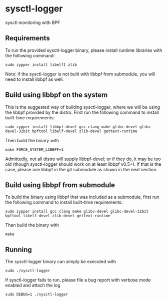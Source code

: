 # sysctl-logger

sysctl monitoring with BPF

## Requirements

To run the provided sysctl-logger binary, please install runtime libraries with the following command:

```
sudo zypper install libelf1 zlib
```

Note: if the sysctl-logger is not built with libbpf from submodule, you will need to install libbpf as well.

## Build using libbpf on the system

This is the suggested way of building sysctl-logger, where we will be using the libbpf provided by the distro. First run the following command to install built-time requirements:

```
sudo zypper install libbpf-devel gcc clang make glibc-devel glibc-devel-32bit bpftool libelf-devel zlib-devel gettext-runtime
```

Then build the binary with

```
make FORCE_SYSTEM_LIBBPF=1
```

Admittedly, not all distro will supply libbpf-devel; or if they do, it may be too old (though sysctl-logger should work on at least libbpf v0.5+). If that is the case, please use libbpf in the git submodule as shown in the next section.

## Build using libbpf from submodule

To build the binary using libbpf that was included as a submodule, first run the following command to install built-time requirements:

```
sudo zypper install gcc clang make glibc-devel glibc-devel-32bit bpftool libelf-devel zlib-devel gettext-runtime
```

Then build the binary with

```
make
```

## Running

The sysctl-logger binary can simply be executed with

```
sudo ./sysctl-logger
```

If sysctl-logger fails to run, please file a bug report with verbose mode enabled and attach the log

```
sudo DEBUG=1 ./sysctl-logger
```
